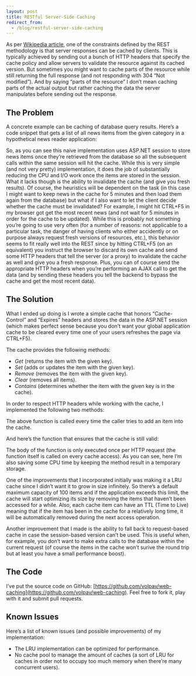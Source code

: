 ```yaml
---
layout: post
title: RESTful Server-Side Caching
redirect_from:
  - /blog/restful-server-side-caching
---
```


As per [Wikipedia article](http://en.wikipedia.org/wiki/Representational_state_transfer), one of the constraints defined by the REST methodology is that server responses can be cached by clients. This is typically achieved by sending out a bunch of HTTP headers that specify the cache policy and allow servers to validate the resource against its cached version. But sometimes you might want to cache parts of the resource while still returning the full response (and not responding with 304 “Not modified”). And by saying “parts of the resource” I don’t mean caching parts of the actual output but rather caching the data the server manipulates before sending out the response. 

## The Problem

A concrete example can be caching of database query results. Here’s a code snippet that gets a list of all news items from the given category in a hypothetical news reader application:

<script src="https://gist.github.com/volpav/4befd21ca1f5928a3dd5.js"></script>

So, as you can see this naive implementation uses ASP.NET session to store news items once they’re retrieved from the database so all the subsequent calls within the same session will hit the cache. While this is very simple (and not very pretty) implementation, it does the job of substantially reducing the CPU and I/O work once the items are stored in the session. What it lacks though is the ability to invalidate the cache (and give you fresh results). Of course, the heuristics will be dependent on the task (in this case I might want to keep news in the cache for 5 minutes and then load them again from the database) but what if I also want to let the client decide whether the cache must be invalidated? For example, I might hit CTRL+F5 in my browser got get the most recent news (and not wait for 5 minutes in order for the cache to be updated). While this is probably not something you’re going to use very often (for a number of reasons: not applicable to a particular task, the danger of having clients who either accidently or on purpose always request fresh versions of resources, etc.), this behavior seems to fit really well into the REST since by hitting CTRL+F5 (on an equivalent) you instruct the browser to discard its own cache and send some HTTP headers that tell the server (or a proxy) to invalidate the cache as well and give you a fresh response. Plus, you can of course send the appropriate HTTP headers when you’re performing an AJAX call to get the data (and by sending these headers you tell the backend to bypass the cache and get the most recent data).

## The Solution

What I ended up doing is I wrote a simple cache that honors “Cache-Control” and “Expires” headers and stores the data in the ASP.NET session (which makes perfect sense because you don’t want your global application cache to be cleared every time one of your users refreshes the page via CTRL+F5).

The cache provides the following methods:

- *Get* (returns the item with the given key).
- *Set* (adds or updates the item with the given key).
- *Remove* (removes the item with the given key).
- *Clear* (removes all items).
- *Contains* (determines whether the item with the given key is in the cache).

In order to respect HTTP headers while working with the cache, I implemented the following two methods:

<script src="https://gist.github.com/volpav/084dbdcf5597cceb318e.js"></script>

The above function is called every time the caller tries to add an item into the cache.

And here’s the function that ensures that the cache is still valid:

<script src="https://gist.github.com/volpav/8eb9b55db436b7c1e09d.js"></script>

The body of the function is only executed once per HTTP request (the function itself is called on every cache access). As you can see, here I’m also saving some CPU time by keeping the method result in a temporary storage.

One of the improvements that I incorporated initially was making it a LRU cache since I didn’t want it to grow in size infinitely. So there’s a default maximum capacity of 100 items and if the application exceeds this limit, the cache will start optimizing its size by removing the items that haven’t been accessed for a while. Also, each cache item can have an TTL (Time to Live) meaning that if the item has been in the cache for a relatively long time, it will be automatically removed during the next access operation.

Another improvement that I made is the ability to fall back to request-based cache in case the session-based version can’t be used. This is useful when, for example, you don’t want to make extra calls to the database within the current request (of course the items in the cache won’t surive the round trip but at least you have a small performance boost).

## The Code

I’ve put the source code on GitHub: [https://github.com/volpav/web-caching](https://github.com/volpav/web-caching). Feel free to fork it, play with it and submit pull requests.

## Known Issues

Here’s a list of known issues (and possible improvements) of my implementation:

- The LRU implementation can be optimized for performance.
- No cache pool to manage the amount of caches (a sort of LRU for caches in order not to occupy too much memory when there’re many concurrent users).